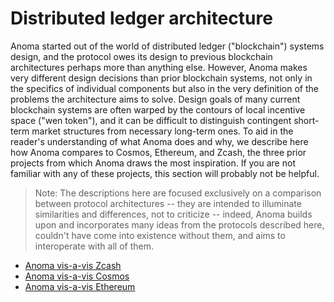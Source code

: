 # Distributed ledger architecture

Anoma started out of the world of distributed ledger ("blockchain") systems design, and the protocol owes its design to previous blockchain architectures perhaps more than anything else. However, Anoma makes very different design decisions than prior blockchain systems, not only in the specifics of individual components but also in the very definition of the problems the architecture aims to solve. Design goals of many current blockchain systems are often warped by the contours of local incentive space ("wen token"), and it can be difficult to distinguish contingent short-term market structures from necessary long-term ones. To aid in the reader's understanding of what Anoma does and why, we describe here how Anoma compares to Cosmos, Ethereum, and Zcash, the three prior projects from which Anoma draws the most inspiration. If you are not familiar with any of these projects, this section will probably not be helpful.

> Note: The descriptions here are focused exclusively on a comparison between protocol architectures -- they are intended to illuminate similarities and differences, not to criticize -- indeed, Anoma builds upon and incorporates many ideas from the protocols described here, couldn't have come into existence without them, and aims to interoperate with all of them.

- [Anoma vis-a-vis Zcash](./distributed-ledger-architecture/anoma-vis-a-vis-zcash.md)
- [Anoma vis-a-vis Cosmos](./distributed-ledger-architecture/anoma-vis-a-vis-cosmos.md)
- [Anoma vis-a-vis Ethereum](./distributed-ledger-architecture/anoma-vis-a-vis-ethereum.md)